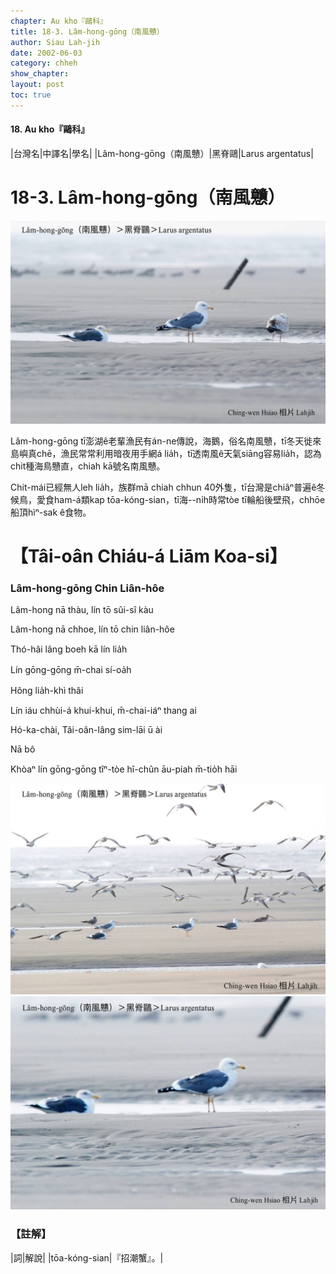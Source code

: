 ```yaml
---
chapter: Au kho『鷗科』
title: 18-3. Lâm-hong-gōng（南風戇）
author: Siau Lah-jih
date: 2002-06-03
category: chheh
show_chapter: 
layout: post
toc: true
---
```


#### 18. Au kho『鷗科』


|台灣名|中譯名|學名|
|Lâm-hong-gōng（南風戇）|黑脊鷗|Larus argentatus|


# 18-3. Lâm-hong-gōng（南風戇）


![](../too5/18/18-3-1.Lâm-hong-gōng.jpg)


Lâm-hong-gōng tī澎湖ê老輩漁民有án-ne傳說，海鵝，俗名南風戇，tī冬天徙來島嶼真chē，漁民常常利用暗夜用手網á lia̍h，tī透南風ê天氣siāng容易lia̍h，認為chit種海鳥戇直，chiah kā號名南風戇。

Chit-mái已經無人leh lia̍h，族群mā chiah chhun 40外隻，tī台灣是chiâⁿ普遍ê冬候鳥，愛食ham-á類kap  tōa-kóng-sian，tī海--ni̍h時常tòe tī輪船後壁飛，chhōe船頂hìⁿ-sak ê食物。


# 【Tâi-oân Chiáu-á Liām Koa-si】

### **Lâm-hong-gōng Chin Liân-hôe**

Lâm-hong nā thàu, lín tō sûi-sî kàu

Lâm-hong nā chhoe, lín tō chin liân-hôe

Thó-hâi lâng boeh kā lín lia̍h

Lín gōng-gōng m̄-chai sí-oa̍h

Hông lia̍h-khì thâi

Lín iáu chhùi-á khui-khui, m̄-chai-iáⁿ thang ai

Hó-ka-chài, Tâi-oân-lâng sim-lāi ū ài

Nā bô

Khòaⁿ lín gōng-gōng tîⁿ-tòe hî-chûn āu-piah m̄-tio̍h hāi


![](../too5/18/18-3-3.Lâm-hong-gōng.jpg)
![](../too5/18/18-3-2.Lâm-hong-gōng.jpg)



### 【註解】

|詞|解說|
|tōa-kóng-sian|『招潮蟹』。|


